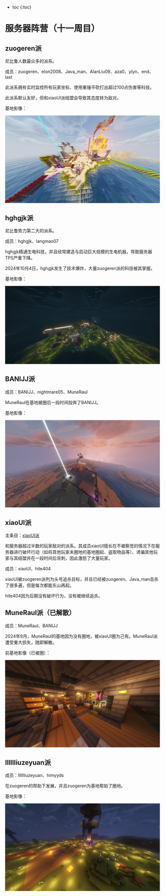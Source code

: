 * toc
{:toc}

# 服务器阵营（十一周目）

## zuogeren派

尼比鲁人数最众多的派系。

成员：zuogeren、elon2008、Java_man、AlanLiu09、aza0、ylyn、end、last

此派系拥有实时监控所有玩家坐标、使用重锤平砍打出超过100点伤害等科技。

此派系默认友好，但和xiaoUI派结盟会导致其态度转为敌对。

基地影像：

![2024-09-28-12-51-40-Clipboard.png](images/zuogerenbase.png)

## hghgjk派

尼比鲁势力第二大的派系。

成员：hghgjk、langmao07

hghgjk精通生电科技，并且经常建造与启动巨大规模的生电机器，导致服务器TPS严重下降。

2024年10月4日，hghgjk发生了技术爆炸，大量zuogeren派的科技被其掌握。

基地影像：

![362D31D72B1FA940E902A2E58EC1DB4A.png](images/hghgjkbase.png)

## BANIJJ派

成员：BANIJJ、nightmare05、MuneRaul

MuneRaul在基地被圈后一段时间投奔了BANIJJ。

基地影像：

![2024-10-01 22_00_52-Clipboard.png](images/banijjbase.png)

## xiaoUI派

主条目：[xiaoUI派](xiaoUI)

和服务器超过半数的玩家敌对的派系。其成员xiaoUI擅长在不被察觉的情况下在服务器进行破坏行动（如将其他玩家未圈地的基地圈起、盗取物品等）、诱骗其他玩家与其结盟并在一段时间后背刺，因此激怒了大量玩家。

成员：xiaoUI、hite404

xiaoUI被zuogeren派列为头号追杀目标，并且已经被zuogeren、Java_man击杀了很多遍，但是每次都能东山再起。

hite404因为后期没有破坏行为，没有被继续追杀。

## MuneRaul派（已解散）

成员：MuneRaul、BANIJJ

2024年9月，MuneRaul的基地因为没有圈地，被xiaoUI圈为己有。MuneRaul派遭受重大损失，随即解散。

前基地影像（已被圈）：

![2024-10-01 22_08_17-Clipboard.png](images/muneraulbase.png)

## lllllliuzeyuan派

成员：lllllliuzeyuan、himyyds

在zuogeren的帮助下发展，并且zuogeren为基地帮助了圈地。

基地影像：

![2024-10-01 22_14_35-Clipboard.png](images/lllllliuzeyuanbase.png)
